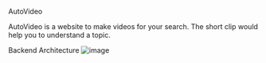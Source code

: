 AutoVideo

AutoVideo is a website to make videos for your search. The short clip would help you to understand a topic.


Backend Architecture
![image](https://github.com/farrenhi/aivideo/assets/114633763/428e6e88-bd64-4f21-b307-b16522486de5)
